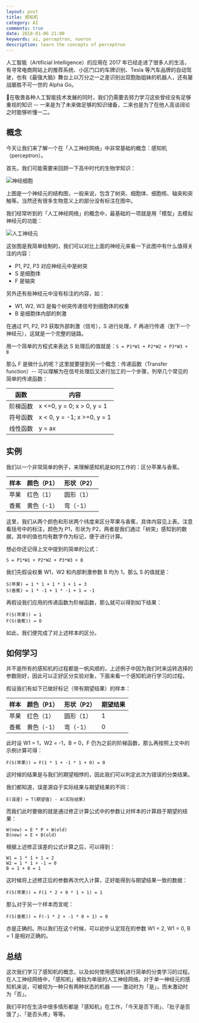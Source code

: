 ```yaml
---
layout: post
title: 感知机
category: AI
comments: true
date: 2018-01-06 21:00
keywords: ai, perceptron, nueron
description: learn the concepts of perceptron
---
```


人工智能（Artificial Intelligence）的应用在 2017 年已经走进了很多人的生活，有寻常电商网站上的推荐系统、小区门口的车牌识别、Tesla 等汽车品牌的自动驾驶，也有《最强大脑》舞台上以万分之一之差识别出双胞胎姐妹的机器人，还有屡战屡胜不可一世的 Alpha Go。

在敬畏各种人工智能技术发展的同时，我们仍需要去努力学习这些曾经没有足够重视的知识 -- 一来是为了未来做足够的知识储备，二来也是为了在他人高谈阔论之时能够听懂一二。

## 概念

今天让我们来了解一个在「人工神经网络」中非常基础的概念：感知机（perceptron）。

首先，我们可能需要来回顾一下高中时代的生物学知识：

![神经细胞](http://7b1exy.com1.z0.glb.clouddn.com/ai-nueron-2.png)

上图是一个神经元的结构图，一般来说，包含了树突、细胞体、细胞核、轴突和突触等。当然还有很多生物意义上的部分没有标注在图中。

我们经常听到的「人工神经网络」的概念中，最基础的一项就是用「模型」去模拟神经元的功能：

![人工神经元](http://7b1exy.com1.z0.glb.clouddn.com/ai-nueron.png)

这张图是我简单绘制的，我们可以对比上面的神经元来看一下此图中有什么值得关注的内容：

- P1, P2, P3 对应神经元中是树突
- S 是细胞体
- F 是轴突

另外还有些神经元中没有标注的内容，如：

- W1, W2, W3 是每个树突传递信号到细胞体的权重
- B 是细胞体内部的刺激

在通过 P1, P2, P3 获取外部刺激（信号），S 进行处理，F 再进行传递（到下一个神经元），这就是一个完整的链路。

用一个简单的方程式来表达 S 处理后的值就是：`S = P1*W1 + P2*W2 + P3*W3 + B`

那么 F 是做什么的呢？这里就要提到另一个概念：传递函数（Transfer function）-- 可以理解为在信号处理后又进行加工的一个步骤，列举几个常见的简单的传递函数：

函数 | 内容
----|------
阶梯函数 | x <=0, y = 0; x > 0, y = 1
符号函数 | x < 0, y = -1; x >=0, y = 1
线性函数 | y = ax

## 实例

我们以一个非常简单的例子，来理解感知机是如何工作的：区分苹果与香蕉。

样本 | 颜色（P1）| 形状（P2）
----|----------|-----------
苹果 | 红色（1） | 圆形（1）
香蕉 | 黄色（-1）| 弯（-1）

这里，我们从两个颜色和形状两个纬度来区分苹果与香蕉，具体内容见上表。注意看括号中的标注，颜色为 P1，形状为 P2，两者是我们通过「树突」感知到的数据，其中的值也均有数字作为标记，便于进行计算。

想必你还记得上文中提到的简单的公式：

```
S = P1*W1 + P2*W2 + P3*W3 + B
```

我们先假设权重 W1，W2 和内部刺激参数 B 均为 1，那么 S 的值就是：

```
S(苹果) = 1 * 1 + 1 * 1 + 1 = 3
S(香蕉) = 1 * -1 + 1 * -1 + 1 = -1
```

再假设我们应用的传递函数为阶梯函数，那么就可以得到如下结果：

```
F(S(苹果)) = 1
F(S(香蕉)) = 0
```

如此，我们便完成了对上述样本的区分。

## 如何学习

并不是所有的感知机的过程都是一帆风顺的，上述例子中因为我们时来运转选择的参数刚好，因此可以正好区分实验对象，下面来看一个感知机进行学习的过程。

假设我们有如下已做好标记（带有期望结果）的样本：

样本 | 颜色（P1）| 形状（P2） | 期望结果
----|----------|-----------|---------
苹果 | 红色（1） | 圆形（1）  | 1
香蕉 | 黄色（-1）| 弯（-1）   | 0

此时设 W1 = 1，W2 = -1，B = 0，F 仍为之前的阶梯函数，那么再按照上文中的示例计算可得：

```
F(S(苹果)) = F(1 * 1 + -1 * 1 + 0) = 0
```

这时候的结果是与我们的期望相悖的，因此我们可以判定此次为错误的分类结果。

我们都知道，误差源自于实际结果与期望结果的不同：

```
E(误差) = T(期望值) - A(实际结果)
```

而我们此时要做的就是通过修正计算公式中的参数让对样本的计算趋于期望的结果：

```
W(new) = E * P + W(old)
B(new) = E + B(old)
```

根据上述修正误差的公式计算之后，可以得到：

```
W1 = 1 * 1 + 1 = 2
W2 = 1 * 1 + -1 = 0
B = 1 + 0 = 1
```

这时候将上述修正后的参数再次代入计算，正好能得到与期望结果一致的数据：

```
F(S(苹果)) = F(1 * 2 + 0 * 1 + 1) = 1
```

那么对于另一个样本而言呢：

```
F(S(香蕉)) = F(-1 * 2 + -1 * 0 + 1) = 0
```

亦是正确的。所以我们在这个时候，可以初步认定现在的参数 W1 = 2, W1 = 0, B = 1 是相对正确的。

## 总结

这次我们学习了感知机的概念，以及如何使用感知机进行简单的分类学习的过程。在人工神经网络中，「感知机」被指为单层的人工神经网络。对于单一神经元的感知机来说，可被视为一种只有两种状态的机器 —— 激动时为「是」，而未激动时为「否」。

我们平时在生活中很多情形都是「感知机」在工作，「今天是否下雨」、「肚子是否饿了」、「是否头疼」等等。
